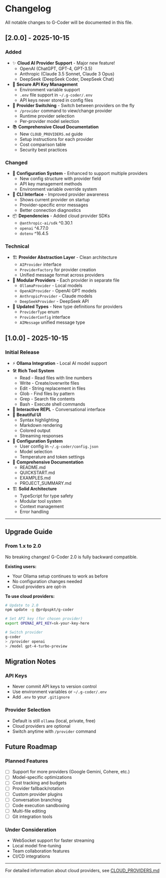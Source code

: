 # Changelog

All notable changes to G-Coder will be documented in this file.

## [2.0.0] - 2025-10-15

### Added
- ✨ **Cloud AI Provider Support** - Major new feature!
  - OpenAI (ChatGPT, GPT-4, GPT-3.5)
  - Anthropic (Claude 3.5 Sonnet, Claude 3 Opus)
  - DeepSeek (DeepSeek Coder, DeepSeek Chat)
- 🔐 **Secure API Key Management**
  - Environment variable support
  - `.env` file support in `~/.g-coder/.env`
  - API keys never stored in config files
- 🔄 **Provider Switching** - Switch between providers on the fly
  - `/provider` command to view/change provider
  - Runtime provider selection
  - Per-provider model selection
- 📚 **Comprehensive Cloud Documentation**
  - New `CLOUD_PROVIDERS.md` guide
  - Setup instructions for each provider
  - Cost comparison table
  - Security best practices

### Changed
- 🔧 **Configuration System** - Enhanced to support multiple providers
  - New config structure with provider field
  - API key management methods
  - Environment variable override system
- 💬 **CLI Interface** - Improved provider awareness
  - Shows current provider on startup
  - Provider-specific error messages
  - Better connection diagnostics
- 📦 **Dependencies** - Added cloud provider SDKs
  - `@anthropic-ai/sdk` ^0.30.1
  - `openai` ^4.77.0
  - `dotenv` ^16.4.5

### Technical
- 🏗️ **Provider Abstraction Layer** - Clean architecture
  - `AIProvider` interface
  - `ProviderFactory` for provider creation
  - Unified message format across providers
- 🔌 **Modular Providers** - Each provider in separate file
  - `OllamaProvider` - Local models
  - `OpenAIProvider` - OpenAI GPT models
  - `AnthropicProvider` - Claude models
  - `DeepSeekProvider` - DeepSeek API
- 📝 **Updated Types** - New type definitions for providers
  - `ProviderType` enum
  - `ProviderConfig` interface
  - `AIMessage` unified message type

## [1.0.0] - 2025-10-15

### Initial Release
- ⚡ **Ollama Integration** - Local AI model support
- 🛠️ **Rich Tool System**
  - Read - Read files with line numbers
  - Write - Create/overwrite files
  - Edit - String replacement in files
  - Glob - Find files by pattern
  - Grep - Search file contents
  - Bash - Execute shell commands
- 💬 **Interactive REPL** - Conversational interface
- 🎨 **Beautiful UI**
  - Syntax highlighting
  - Markdown rendering
  - Colored output
  - Streaming responses
- 🔧 **Configuration System**
  - User config in `~/.g-coder/config.json`
  - Model selection
  - Temperature and token settings
- 📖 **Comprehensive Documentation**
  - README.md
  - QUICKSTART.md
  - EXAMPLES.md
  - PROJECT_SUMMARY.md
- 🏗️ **Solid Architecture**
  - TypeScript for type safety
  - Modular tool system
  - Context management
  - Error handling

---

## Upgrade Guide

### From 1.x to 2.0

No breaking changes! G-Coder 2.0 is fully backward compatible.

**Existing users:**
- Your Ollama setup continues to work as before
- No configuration changes needed
- Cloud providers are opt-in

**To use cloud providers:**
```bash
# Update to 2.0
npm update -g @prdpspkt/g-coder

# Set API key (for chosen provider)
export OPENAI_API_KEY=sk-your-key-here

# Switch provider
g-coder
> /provider openai
> /model gpt-4-turbo-preview
```

## Migration Notes

### API Keys
- Never commit API keys to version control
- Use environment variables or `~/.g-coder/.env`
- Add `.env` to your `.gitignore`

### Provider Selection
- Default is still `ollama` (local, private, free)
- Cloud providers are optional
- Switch anytime with `/provider` command

## Future Roadmap

### Planned Features
- [ ] Support for more providers (Google Gemini, Cohere, etc.)
- [ ] Model-specific optimizations
- [ ] Cost tracking and budgets
- [ ] Provider fallback/rotation
- [ ] Custom provider plugins
- [ ] Conversation branching
- [ ] Code execution sandboxing
- [ ] Multi-file editing
- [ ] Git integration tools

### Under Consideration
- WebSocket support for faster streaming
- Local model fine-tuning
- Team collaboration features
- CI/CD integrations

---

For detailed information about cloud providers, see [CLOUD_PROVIDERS.md](CLOUD_PROVIDERS.md)
